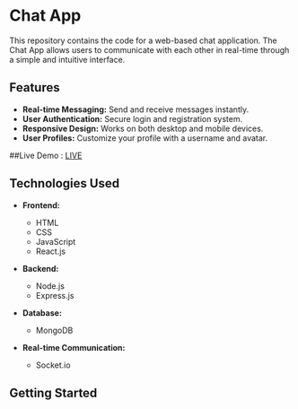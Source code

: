 # Chat App

This repository contains the code for a web-based chat application. The Chat App allows users to communicate with each other in real-time through a simple and intuitive interface.

## Features

- **Real-time Messaging:** Send and receive messages instantly.
- **User Authentication:** Secure login and registration system.
- **Responsive Design:** Works on both desktop and mobile devices.
- **User Profiles:** Customize your profile with a username and avatar.

##Live Demo : [LIVE](https://chat-app-steel-six.vercel.app/)

## Technologies Used

- **Frontend:**
  - HTML
  - CSS
  - JavaScript
  - React.js

- **Backend:**
  - Node.js
  - Express.js

- **Database:**
  - MongoDB

- **Real-time Communication:**
  - Socket.io

## Getting Started

